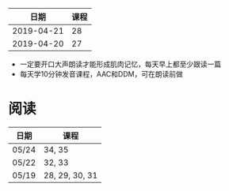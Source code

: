 日期|课程
--|--
2019-04-21|28
2019-04-20|27

- 一定要开口大声朗读才能形成肌肉记忆，每天早上都至少跟读一篇
- 每天学10分钟发音课程，AAC和DDM，可在朗读前做

# 阅读

日期|课程
--|--
05/24|34, 35
05/22|32, 33
05/19|28, 29, 30, 31


